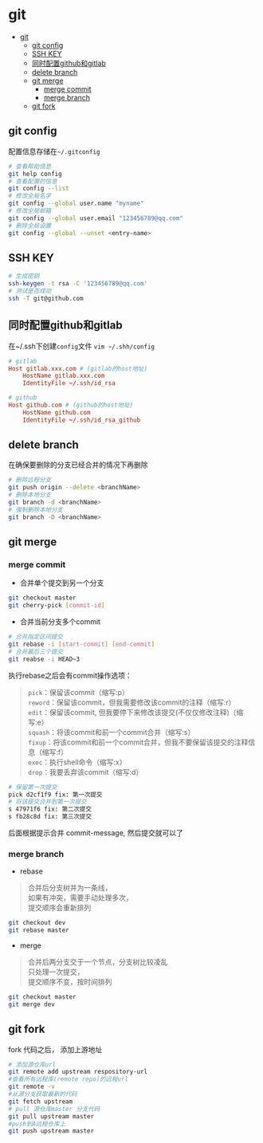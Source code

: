 # git

- [git](#git)
  - [git config](#git-config)
  - [SSH KEY](#ssh-key)
  - [同时配置github和gitlab](#同时配置github和gitlab)
  - [delete branch](#delete-branch)
  - [git merge](#git-merge)
    - [merge commit](#merge-commit)
    - [merge branch](#merge-branch)
  - [git fork](#git-fork)

## git config

配置信息存储在`~/.gitconfig`

```sh
# 查看帮助信息
git help config
# 查看配置的信息
git config --list  
# 修改全局名字
git config --global user.name "myname"
# 修改全局邮箱
git config --global user.email "123456789@qq.com"
# 删除全局设置
git config --global --unset <entry-name>  
```

## SSH KEY

```sh
# 生成密钥
ssh-keygen -t rsa -C '123456789@qq.com'
# 测试是否成功
ssh -T git@github.com
```

## 同时配置github和gitlab

在~/.ssh下创建`config`文件 `vim ~/.shh/config`

```conf
# gitlab
Host gitlab.xxx.com # (gitlab的host地址)
    HostName gitlab.xxx.com
    IdentityFile ~/.ssh/id_rsa

# github
Host github.com # (github的host地址)
    HostName github.com
    IdentityFile ~/.ssh/id_rsa_github
```

## delete branch

在确保要删除的分支已经合并的情况下再删除

```sh
# 删除远程分支
git push origin --delete <branchName>
# 删除本地分支
git branch -d <branchName>
# 强制删除本地分支
git branch -D <branchName>
```

## git merge

### merge commit

- 合并单个提交到另一个分支

```sh
git checkout master
git cherry-pick [commit-id]
```

- 合并当前分支多个commit

```sh
# 合并指定区间提交
git rebase -i [start-commit] [end-commit]
# 合并最后三个提交
git reabse -i HEAD~3
```

执行rebase之后会有commit操作选项：

> `pick`：保留该commit（缩写:p）  
> `reword`：保留该commit，但我需要修改该commit的注释（缩写:r）  
> `edit`：保留该commit, 但我要停下来修改该提交(不仅仅修改注释)（缩写:e）  
> `squash`：将该commit和前一个commit合并（缩写:s）  
> `fixup`：将该commit和前一个commit合并，但我不要保留该提交的注释信息（缩写:f）  
> `exec`：执行shell命令（缩写:x）  
> `drop`：我要丢弃该commit（缩写:d）  

```sh
# 保留第一次提交
pick d2cf1f9 fix: 第一次提交
# 将该提交合并到第一次提交
s 47971f6 fix: 第二次提交
s fb28c8d fix: 第三次提交
```

后面根据提示合并 commit-message, 然后提交就可以了

### merge branch

- rebase

> 合并后分支树并为一条线，  
> 如果有冲突，需要手动处理多次，  
> 提交顺序会重新排列  

```sh
git checkout dev
git rebase master
```

- merge

> 合并后两分支交于一个节点，分支树比较凌乱  
> 只处理一次提交，  
> 提交顺序不变，按时间排列  

```sh
git checkout master
git merge dev
```

## git fork

fork 代码之后， 添加上游地址

```sh
# 添加源仓库url
git remote add upstream respository-url
#查看所有远程库(remote repo)的远程url
git remote -v
#从源分支获取最新的代码
git fetch upstream
# pull 源仓库master 分支代码
git pull upstream master
#push到A远程仓库上
git push upstream master
```
